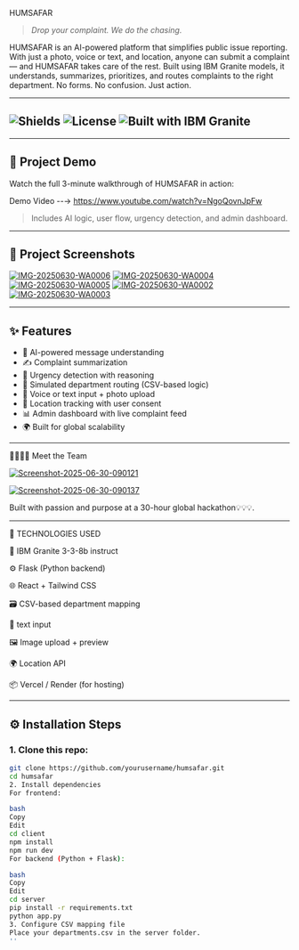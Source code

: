 
  HUMSAFAR 

> *Drop your complaint. We do the chasing.*

HUMSAFAR is an AI-powered platform that simplifies public issue reporting. With just a photo, voice or text, and location, anyone can submit a complaint — and HUMSAFAR takes care of the rest. Built using IBM Granite models, it understands, summarizes, prioritizes, and routes complaints to the right department. No forms. No confusion. Just action.

------------------------------------------------------------------------------------------------------

## ![Shields](https://img.shields.io/badge/status-Built-blue) ![License](https://img.shields.io/github/license/yourusername/humsafar) ![Built with IBM Granite](https://img.shields.io/badge/AI-IBM%20Granite-blueviolet)

-----------------------------------------------------------------------------------------------------

## 🎥 Project Demo

Watch the full 3-minute walkthrough of HUMSAFAR in action: 

Demo Video --→  https://www.youtube.com/watch?v=NgoQovnJpFw

> Includes AI logic, user flow, urgency detection, and admin dashboard.

-------------------------------------------------------------------------------------------------------

## 📸 Project Screenshots

<a href="https://ibb.co/HDN1wGDs"><img src="https://i.ibb.co/tMZkjYMt/IMG-20250630-WA0006.jpg" alt="IMG-20250630-WA0006" border="0"></a>
<a href="https://ibb.co/XZwJNc14"><img src="https://i.ibb.co/bgfdqcT3/IMG-20250630-WA0004.jpg" alt="IMG-20250630-WA0004" border="0"></a>
<a href="https://ibb.co/NnGtzNnX"><img src="https://i.ibb.co/FqdmtYq9/IMG-20250630-WA0005.jpg" alt="IMG-20250630-WA0005" border="0"></a>
<a href="https://ibb.co/gZVPc4JK"><img src="https://i.ibb.co/v4YQMXkn/IMG-20250630-WA0002.jpg" alt="IMG-20250630-WA0002" border="0"></a>
<a href="https://ibb.co/F4fwGFdf"><img src="https://i.ibb.co/QvqNs4xq/IMG-20250630-WA0003.jpg" alt="IMG-20250630-WA0003" border="0"></a>

----------------------------------------------------------------------------------------------------------------------------

## ✨ Features

- 🧠 AI-powered message understanding
- ✍️ Complaint summarization 
- 🚨 Urgency detection with reasoning
- 🔁 Simulated department routing (CSV-based logic)
- 💬 Voice or text input + photo upload
- 🧭 Location tracking with user consent
- 📊 Admin dashboard with live complaint feed
- 🌍 Built for global scalability

----------------------------------------------------------------------------------------------------------------------------

👨‍👩‍👧‍👦 Meet the Team




<a href="https://ibb.co/Dg4tj6sb"><img src="https://i.ibb.co/PzxNVb3Y/Screenshot-2025-06-30-090121.jpg" alt="Screenshot-2025-06-30-090121" border="0"></a>


<a href="https://ibb.co/LDyC4DBX"><img src="https://i.ibb.co/sp4FLpcd/Screenshot-2025-06-30-090137.jpg" alt="Screenshot-2025-06-30-090137" border="0"></a>




Built with passion and purpose at a 30-hour global hackathon💡💡💡.



-------------------------------------------------------------------------------------------------------------------------



🧰 TECHNOLOGIES  USED

🧠 IBM Granite 3-3-8b instruct

⚙️ Flask (Python backend)

🌐 React + Tailwind CSS

🗃️ CSV-based department mapping

🎤 text input

🖼️ Image upload + preview

🌍 Location API

📦 Vercel / Render (for hosting)


-------------------------------------------------------------------------------------------------------------------------



## ⚙️ Installation Steps

### 1. Clone this repo:

```bash
git clone https://github.com/yourusername/humsafar.git
cd humsafar
2. Install dependencies
For frontend:

bash
Copy
Edit
cd client
npm install
npm run dev
For backend (Python + Flask):

bash
Copy
Edit
cd server
pip install -r requirements.txt
python app.py
3. Configure CSV mapping file
Place your departments.csv in the server folder.
''


